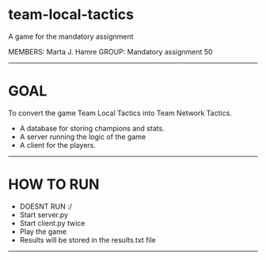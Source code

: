 # team-local-tactics
A game for the mandatory assignment

  MEMBERS: Marta J. Hamre 
  GROUP: Mandatory assignment 50 

------------------------------------------------------------------------------

# GOAL

To convert the game Team Local Tactics into Team Network Tactics.
- A database for storing champions and stats.
- A server running the logic of the game
- A client for the players.

-------------------------------------------------------------------------------

# HOW TO RUN 
- DOESNT RUN :/
- Start server.py
- Start client.py twice
- Play the game
- Results will be stored in the results.txt file


-------------------------------------------------------------------------------
